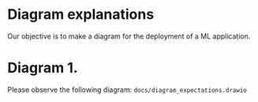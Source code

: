 # Diagram explanations
Our objective is to make a diagram for the deployment of a ML application.
 
# Diagram 1.

Please observe the following diagram: `docs/diagram_expectations.drawio`